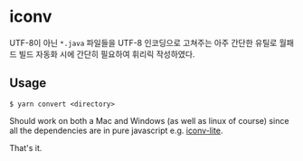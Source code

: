 # iconv

UTF-8이 아닌 `*.java` 파일들을 UTF-8 인코딩으로 고쳐주는 아주 간단한 유틸로 월패드 빌드 자동화 시에 간단히 필요하여 휘리릭 작성하였다.

## Usage

```
$ yarn convert <directory>
```

Should work on both a Mac and Windows (as well as linux of course) since all the dependencies are in pure javascript e.g. [iconv-lite](https://github.com/ashtuchkin/iconv-lite).

That's it.
